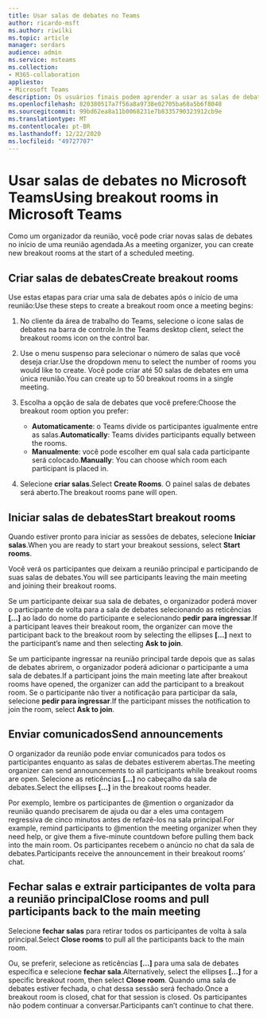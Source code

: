 ```yaml
---
title: Usar salas de debates no Teams
author: ricardo-msft
ms.author: riwilki
ms.topic: article
manager: serdars
audience: admin
ms.service: msteams
ms.collection:
- M365-collaboration
appliesto:
- Microsoft Teams
description: Os usuários finais podem aprender a usar as salas de debates no Microsoft Teams
ms.openlocfilehash: 820380517a7f56a8a9738e02705ba68a5b6f8048
ms.sourcegitcommit: 99bd62ea8a11b0068231e7b8335790323912cb9e
ms.translationtype: MT
ms.contentlocale: pt-BR
ms.lasthandoff: 12/22/2020
ms.locfileid: "49727707"
---
```

# <a name="using-breakout-rooms-in-microsoft-teams"></a><span data-ttu-id="4d015-103">Usar salas de debates no Microsoft Teams</span><span class="sxs-lookup"><span data-stu-id="4d015-103">Using breakout rooms in Microsoft Teams</span></span>

<span data-ttu-id="4d015-104">Como um organizador da reunião, você pode criar novas salas de debates no início de uma reunião agendada.</span><span class="sxs-lookup"><span data-stu-id="4d015-104">As a meeting organizer, you can create new breakout rooms at the start of a scheduled meeting.</span></span>

## <a name="create-breakout-rooms"></a><span data-ttu-id="4d015-105">Criar salas de debates</span><span class="sxs-lookup"><span data-stu-id="4d015-105">Create breakout rooms</span></span>

<span data-ttu-id="4d015-106">Use estas etapas para criar uma sala de debates após o início de uma reunião:</span><span class="sxs-lookup"><span data-stu-id="4d015-106">Use these steps to create a breakout room once a meeting begins:</span></span>

1. <span data-ttu-id="4d015-107">No cliente da área de trabalho do Teams, selecione o ícone salas de debates na barra de controle.</span><span class="sxs-lookup"><span data-stu-id="4d015-107">In the Teams desktop client, select the breakout rooms icon on the control bar.</span></span>

2. <span data-ttu-id="4d015-108">Use o menu suspenso para selecionar o número de salas que você deseja criar.</span><span class="sxs-lookup"><span data-stu-id="4d015-108">Use the dropdown menu to select the number of rooms you would like to create.</span></span> <span data-ttu-id="4d015-109">Você pode criar até 50 salas de debates em uma única reunião.</span><span class="sxs-lookup"><span data-stu-id="4d015-109">You can create up to 50 breakout rooms in a single meeting.</span></span>

3. <span data-ttu-id="4d015-110">Escolha a opção de sala de debates que você prefere:</span><span class="sxs-lookup"><span data-stu-id="4d015-110">Choose the breakout room option you prefer:</span></span>

    - <span data-ttu-id="4d015-111">**Automaticamente**: o Teams divide os participantes igualmente entre as salas.</span><span class="sxs-lookup"><span data-stu-id="4d015-111">**Automatically**: Teams divides participants equally between the rooms.</span></span>
    - <span data-ttu-id="4d015-112">**Manualmente**: você pode escolher em qual sala cada participante será colocado.</span><span class="sxs-lookup"><span data-stu-id="4d015-112">**Manually**: You can choose which room each participant is placed in.</span></span>

4. <span data-ttu-id="4d015-113">Selecione **criar salas**.</span><span class="sxs-lookup"><span data-stu-id="4d015-113">Select **Create Rooms**.</span></span> <span data-ttu-id="4d015-114">O painel salas de debates será aberto.</span><span class="sxs-lookup"><span data-stu-id="4d015-114">The breakout rooms pane will open.</span></span>

## <a name="start-breakout-rooms"></a><span data-ttu-id="4d015-115">Iniciar salas de debates</span><span class="sxs-lookup"><span data-stu-id="4d015-115">Start breakout rooms</span></span>

<span data-ttu-id="4d015-116">Quando estiver pronto para iniciar as sessões de debates, selecione **Iniciar salas**.</span><span class="sxs-lookup"><span data-stu-id="4d015-116">When you are ready to start your breakout sessions, select **Start rooms**.</span></span>

<span data-ttu-id="4d015-117">Você verá os participantes que deixam a reunião principal e participando de suas salas de debates.</span><span class="sxs-lookup"><span data-stu-id="4d015-117">You will see participants leaving the main meeting and joining their breakout rooms.</span></span>

<span data-ttu-id="4d015-118">Se um participante deixar sua sala de debates, o organizador poderá mover o participante de volta para a sala de debates selecionando as reticências **[...]** ao lado do nome do participante e selecionando **pedir para ingressar**.</span><span class="sxs-lookup"><span data-stu-id="4d015-118">If a participant leaves their breakout room, the organizer can move the participant back to the breakout room by selecting the ellipses **[…]** next to the participant’s name and then selecting **Ask to join**.</span></span>

<span data-ttu-id="4d015-119">Se um participante ingressar na reunião principal tarde depois que as salas de debates abrirem, o organizador poderá adicionar o participante a uma sala de debates.</span><span class="sxs-lookup"><span data-stu-id="4d015-119">If a participant joins the main meeting late after breakout rooms have opened, the organizer can add the participant to a breakout room.</span></span> <span data-ttu-id="4d015-120">Se o participante não tiver a notificação para participar da sala, selecione **pedir para ingressar**.</span><span class="sxs-lookup"><span data-stu-id="4d015-120">If the participant misses the notification to join the room, select **Ask to join**.</span></span>

## <a name="send-announcements"></a><span data-ttu-id="4d015-121">Enviar comunicados</span><span class="sxs-lookup"><span data-stu-id="4d015-121">Send announcements</span></span>

<span data-ttu-id="4d015-122">O organizador da reunião pode enviar comunicados para todos os participantes enquanto as salas de debates estiverem abertas.</span><span class="sxs-lookup"><span data-stu-id="4d015-122">The meeting organizer can send announcements to all participants while breakout rooms are open.</span></span> <span data-ttu-id="4d015-123">Selecione as reticências **[...]** no cabeçalho da sala de debates.</span><span class="sxs-lookup"><span data-stu-id="4d015-123">Select the ellipses **[…]** in the breakout rooms header.</span></span>

<span data-ttu-id="4d015-124">Por exemplo, lembre os participantes de @mention o organizador da reunião quando precisarem de ajuda ou dar a eles uma contagem regressiva de cinco minutos antes de refazê-los na sala principal.</span><span class="sxs-lookup"><span data-stu-id="4d015-124">For example, remind participants to @mention the meeting organizer when they need help, or give them a five-minute countdown before pulling them back into the main room.</span></span>
<span data-ttu-id="4d015-125">Os participantes recebem o anúncio no chat da sala de debates.</span><span class="sxs-lookup"><span data-stu-id="4d015-125">Participants receive the announcement in their breakout rooms’ chat.</span></span>

## <a name="close-rooms-and-pull-participants-back-to-the-main-meeting"></a><span data-ttu-id="4d015-126">Fechar salas e extrair participantes de volta para a reunião principal</span><span class="sxs-lookup"><span data-stu-id="4d015-126">Close rooms and pull participants back to the main meeting</span></span>

<span data-ttu-id="4d015-127">Selecione **fechar salas** para retirar todos os participantes de volta à sala principal.</span><span class="sxs-lookup"><span data-stu-id="4d015-127">Select **Close rooms** to pull all the participants back to the main room.</span></span>

<span data-ttu-id="4d015-128">Ou, se preferir, selecione as reticências **[...]** para uma sala de debates específica e selecione **fechar sala**.</span><span class="sxs-lookup"><span data-stu-id="4d015-128">Alternatively, select the ellipses **[…]** for a specific breakout room, then select **Close room**.</span></span>
<span data-ttu-id="4d015-129">Quando uma sala de debates estiver fechada, o chat dessa sessão será fechado.</span><span class="sxs-lookup"><span data-stu-id="4d015-129">Once a breakout room is closed, chat for that session is closed.</span></span> <span data-ttu-id="4d015-130">Os participantes não podem continuar a conversar.</span><span class="sxs-lookup"><span data-stu-id="4d015-130">Participants can’t continue to chat there.</span></span>
